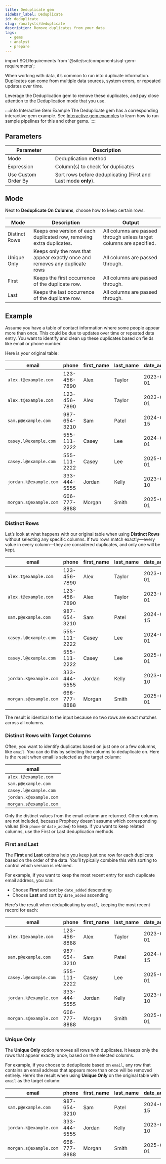 ```yaml
---
title: Deduplicate gem
sidebar_label: Deduplicate
id: deduplicate
slug: /analysts/deduplicate
description: Remove duplicates from your data
tags:
  - gems
  - analyst
  - prepare
---
```


import SQLRequirements from '@site/src/components/sql-gem-requirements';

<SQLRequirements
  execution_engine="SQL Warehouse"
  sql_package_name=""
  sql_package_version=""
/>

When working with data, it’s common to run into duplicate information. Duplicates can come from multiple data sources, system errors, or repeated updates over time.

Leverage the Deduplication gem to remove these duplicates, and pay close attention to the Deduplication mode that you use.

::::info Interactive Gem Example
The Deduplicate gem has a corresponding interactive gem example. See [Interactive gem examples](/analysts/gems#interactive-gem-examples) to learn how to run sample pipelines for this and other gems.
::::

## Parameters

| Parameter           | Description                                                    |
| ------------------- | -------------------------------------------------------------- |
| Mode                | Deduplication method                                           |
| Expression          | Column(s) to check for duplicates                              |
| Use Custom Order By | Sort rows before deduplicating (First and Last mode **only**). |

## Mode

Next to **Deduplicate On Columns**, choose how to keep certain rows.

| Mode          | Description                                                                 | Output                                                              |
| ------------- | --------------------------------------------------------------------------- | ------------------------------------------------------------------- |
| Distinct Rows | Keeps one version of each duplicated row, removing extra duplicates.        | All columns are passed through unless target columns are specified. |
| Unique Only   | Keeps only the rows that appear exactly once and removes any duplicate rows | All columns are passed through.                                     |
| First         | Keeps the first occurrence of the duplicate row.                            | All columns are passed through.                                     |
| Last          | Keeps the last occurrence of the duplicate row.                             | All columns are passed through.                                     |

## Example

Assume you have a table of contact information where some people appear more than once. This could be due to updates over time or repeated data entry. You want to identify and clean up these duplicates based on fields like email or phone number.

Here is your original table:

<div class="table-example">

| email                  | phone        | first_name | last_name | date_added |
| ---------------------- | ------------ | ---------- | --------- | ---------- |
| `alex.t@example.com`   | 123-456-7890 | Alex       | Taylor    | 2023-01-01 |
| `alex.t@example.com`   | 123-456-7890 | Alex       | Taylor    | 2023-07-01 |
| `sam.p@example.com`    | 987-654-3210 | Sam        | Patel     | 2024-03-15 |
| `casey.l@example.com`  | 555-111-2222 | Casey      | Lee       | 2024-05-01 |
| `casey.l@example.com`  | 555-111-2222 | Casey      | Lee       | 2025-01-01 |
| `jordan.k@example.com` | 333-444-5555 | Jordan     | Kelly     | 2023-09-10 |
| `morgan.s@example.com` | 666-777-8888 | Morgan     | Smith     | 2025-01-01 |

</div>

### Distinct Rows

Let’s look at what happens with our original table when using **Distinct Rows** without selecting any specific columns. If two rows match exactly—every value in every column—they are considered duplicates, and only one will be kept.

<div class="table-example">

| email                  | phone        | first_name | last_name | date_added |
| ---------------------- | ------------ | ---------- | --------- | ---------- |
| `alex.t@example.com`   | 123-456-7890 | Alex       | Taylor    | 2023-01-01 |
| `alex.t@example.com`   | 123-456-7890 | Alex       | Taylor    | 2023-07-01 |
| `sam.p@example.com`    | 987-654-3210 | Sam        | Patel     | 2024-03-15 |
| `casey.l@example.com`  | 555-111-2222 | Casey      | Lee       | 2024-05-01 |
| `casey.l@example.com`  | 555-111-2222 | Casey      | Lee       | 2025-01-01 |
| `jordan.k@example.com` | 333-444-5555 | Jordan     | Kelly     | 2023-09-10 |
| `morgan.s@example.com` | 666-777-8888 | Morgan     | Smith     | 2025-01-01 |

</div>

The result is identical to the input because no two rows are exact matches across all columns.

### Distinct Rows with Target Columns

Often, you want to identify duplicates based on just one or a few columns, like `email`. You can do this by selecting the columns to deduplicate on. Here is the result when email is selected as the target column:

<div class="table-example">

| email                  |
| ---------------------- |
| `alex.t@example.com`   |
| `sam.p@example.com`    |
| `casey.l@example.com`  |
| `jordan.k@example.com` |
| `morgan.s@example.com` |

</div>

Only the distinct values from the email column are returned. Other columns are not included, because Prophecy doesn’t assume which corresponding values (like `phone` or `date_added`) to keep. If you want to keep related columns, use the First or Last deduplication methods.

### First and Last

The **First** and **Last** options help you keep just one row for each duplicate based on the order of the data. You’ll typically combine this with sorting to control which version is retained.

For example, if you want to keep the most recent entry for each duplicate email address, you can:

- Choose **First** and sort by `date_added` descending
- Choose **Last** and sort by `date_added` ascending

Here’s the result when deduplicating by `email`, keeping the most recent record for each:

<div class="table-example">

| email                  | phone        | first_name | last_name | date_added |
| ---------------------- | ------------ | ---------- | --------- | ---------- |
| `alex.t@example.com`   | 123-456-8888 | Alex       | Taylor    | 2023-07-01 |
| `sam.p@example.com`    | 987-654-3210 | Sam        | Patel     | 2024-03-15 |
| `casey.l@example.com`  | 555-111-2222 | Casey      | Lee       | 2025-01-01 |
| `jordan.k@example.com` | 333-444-5555 | Jordan     | Kelly     | 2023-09-10 |
| `morgan.s@example.com` | 666-777-8888 | Morgan     | Smith     | 2025-01-01 |

</div>

### Unique Only

The **Unique Only** option removes all rows with duplicates. It keeps only the rows that appear exactly once, based on the selected columns.

For example, if you choose to deduplicate based on `email`, any row that contains an email address that appears more than once will be removed entirely. Here’s the result when using **Unique Only** on the original table with `email` as the target column:

<div class="table-example">

| email                  | phone        | first_name | last_name | date_added |
| ---------------------- | ------------ | ---------- | --------- | ---------- |
| `sam.p@example.com`    | 987-654-3210 | Sam        | Patel     | 2024-03-15 |
| `jordan.k@example.com` | 333-444-5555 | Jordan     | Kelly     | 2023-09-10 |
| `morgan.s@example.com` | 666-777-8888 | Morgan     | Smith     | 2025-01-01 |

</div>
